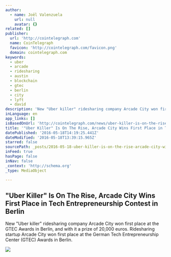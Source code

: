 ```yaml
---
author:
  - name: Joël Valenzuela
    url: null
    avatar: {}
related: []
publisher:
  url: 'http://cointelegraph.com'
  name: CoinTelegraph
  favicon: 'http://cointelegraph.com/favicon.png'
  domain: cointelegraph.com
keywords:
  - uber
  - arcade
  - ridesharing
  - austin
  - blockchain
  - gtec
  - berlin
  - city
  - lyft
  - david
description: 'New "Uber killer" ridesharing company Arcade City won first place at the GTEC Awards in Berlin, and with it a prize of 20,000 euros. Ridesharing startup Arcade City won first place at the German Tech Entrepreneurship Center (GTEC) Awards in Berlin.'
inLanguage: en
app_links: []
isBasedOnUrl: 'http://cointelegraph.com/news/uber-killer-is-on-the-rise-arcade-city-wins-first-place-in-tech-entrepreneurship-contest-in-berlin'
title: '"Uber Killer" Is On The Rise, Arcade City Wins First Place in Tech Entrepreneurship Contest in Berlin'
datePublished: '2016-05-18T14:19:25.441Z'
dateModified: '2016-05-18T13:39:15.965Z'
starred: false
sourcePath: _posts/2016-05-18-uber-killer-is-on-the-rise-arcade-city-wins-first-place-i.md
inFeed: true
hasPage: false
inNav: false
_context: 'http://schema.org'
_type: MediaObject

---
```

<article style=""><h1>"Uber Killer" Is On The Rise, Arcade City Wins First Place in Tech Entrepreneurship Contest in Berlin</h1><p>New "Uber killer" ridesharing company Arcade City won first place at the GTEC Awards in Berlin, and with it a prize of 20,000 euros. Ridesharing startup Arcade City won first place at the German Tech Entrepreneurship Center (GTEC) Awards in Berlin.</p><img src="http://cointelegraph.com/images/725_aHR0cDovL2NvaW50ZWxlZ3JhcGguY29tL3N0b3JhZ2UvdXBsb2Fkcy92aWV3LzgyOWYxNjY0NmNhMDVkNDM3NTc3ZWQyNmU1MTE4YjlhLnBuZw==.jpg" /></article>